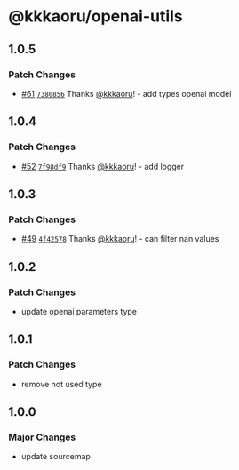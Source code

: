 # @kkkaoru/openai-utils

## 1.0.5

### Patch Changes

- [#61](https://github.com/kkkaoru/firebase-slack-bolt-typescript/pull/61) [`7380856`](https://github.com/kkkaoru/firebase-slack-bolt-typescript/commit/7380856cea3d57c3df902b2547ff24cfd15887fb) Thanks [@kkkaoru](https://github.com/kkkaoru)! - add types openai model

## 1.0.4

### Patch Changes

- [#52](https://github.com/kkkaoru/firebase-slack-bolt-typescript/pull/52) [`7f98df9`](https://github.com/kkkaoru/firebase-slack-bolt-typescript/commit/7f98df97486a4b6bfa035dc93c19704ca56c9a6f) Thanks [@kkkaoru](https://github.com/kkkaoru)! - add logger

## 1.0.3

### Patch Changes

- [#49](https://github.com/kkkaoru/firebase-slack-bolt-typescript/pull/49) [`4f42578`](https://github.com/kkkaoru/firebase-slack-bolt-typescript/commit/4f425780b82647831f45e220c93e03376ff0fcee) Thanks [@kkkaoru](https://github.com/kkkaoru)! - can filter nan values

## 1.0.2

### Patch Changes

- update openai parameters type

## 1.0.1

### Patch Changes

- remove not used type

## 1.0.0

### Major Changes

- update sourcemap

